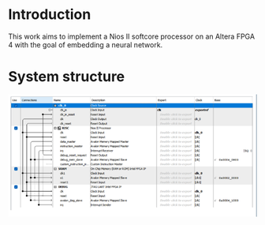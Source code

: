 # Introduction

This work aims to implement a Nios II softcore processor on an Altera FPGA 4 with the goal of embedding a neural network.

# System structure
![Description](images/nios2.png)
